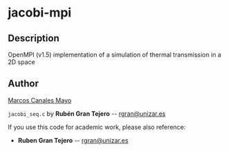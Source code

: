 # jacobi-mpi

## Description

OpenMPI (v1.5) implementation of a simulation of thermal transmission in a 2D space

## Author

[Marcos Canales Mayo](https://github.com/MarcosCM)

``jacobi_seq.c`` by **Rubén Gran Tejero** -- rgran@unizar.es

If you use this code for academic work, please also reference:
* **Ruben Gran Tejero** -- rgran@unizar.es
